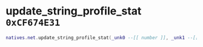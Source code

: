 # update_string_profile_stat `0xCF674E31`

```lua
natives.net.update_string_profile_stat(_unk0 --[[ number ]], _unk1 --[[ number ]])
```